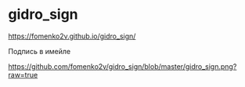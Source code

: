 # gidro_sign
https://fomenko2v.github.io/gidro_sign/

Подпись в имейле

https://github.com/fomenko2v/gidro_sign/blob/master/gidro_sign.png?raw=true

